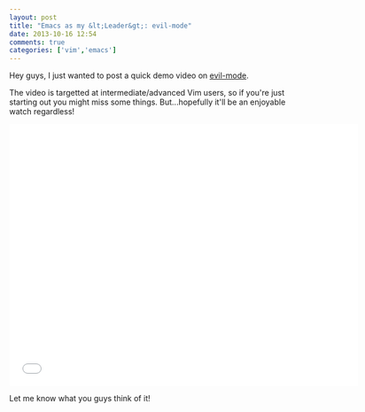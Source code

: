 ```yaml
---
layout: post
title: "Emacs as my &lt;Leader&gt;: evil-mode"
date: 2013-10-16 12:54
comments: true
categories: ['vim','emacs']
---
```


Hey guys, I just wanted to post a quick demo video on [evil-mode](https://gitorious.org/evil).

The video is targetted at intermediate/advanced Vim users, so if you're just starting out you might miss some things. But...hopefully it'll be an enjoyable watch regardless!

<iframe width="630" height="473" src="//www.youtube.com/embed/Uz_0i27wYbg" frameborder="0" allowfullscreen></iframe>

Let me know what you guys think of it!

